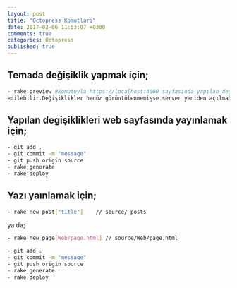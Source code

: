 ```yaml
---
layout: post
title: "Octopress Komutları"
date: 2017-02-06 11:53:07 +0300
comments: true
categories: Octopress
published: true
---
```


## Temada değişiklik yapmak için;
```sh
- rake preview #komutuyla https://localhost:4000 sayfasında yapılan değişiklikler kontrol
edilebilir.Değişiklikler henüz görüntülenmemişse server yeniden açılmalıdır.
```

## Yapılan degişiklikleri web sayfasında yayınlamak için;
```sh
- git add .
- git commit -m "message"
- git push origin source
- rake generate
- rake deploy
```

## Yazı yaınlamak için;
```sh
- rake new_post["title"]    // source/_posts
```
ya da;
```sh
- rake new_page[Web/page.html] // source/Web/page.html
```
```sh
- git add .
- git commit -m "message"
- git push origin source
- rake generate
- rake deploy
```